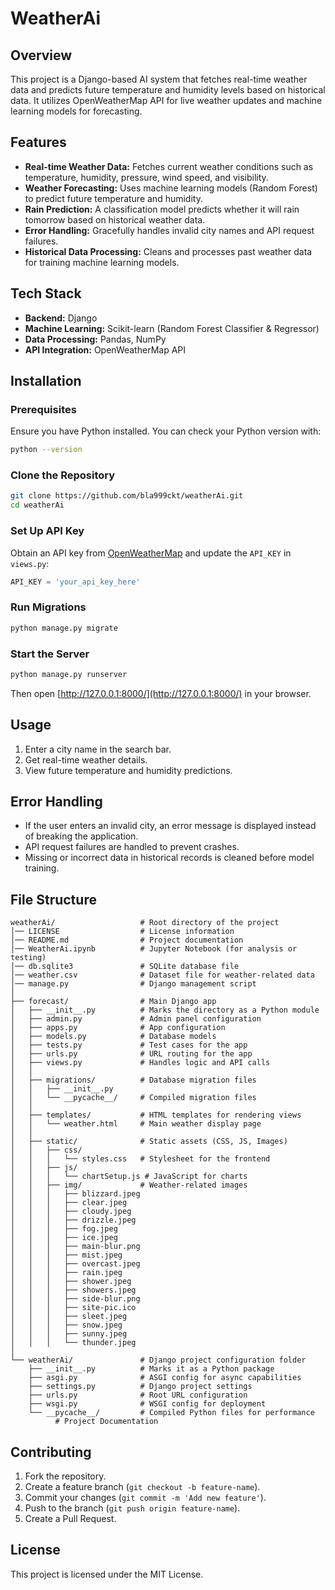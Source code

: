 # WeatherAi

## Overview
This project is a Django-based AI system that fetches real-time weather data and predicts future temperature and humidity levels based on historical data. It utilizes OpenWeatherMap API for live weather updates and machine learning models for forecasting.

## Features
- **Real-time Weather Data:** Fetches current weather conditions such as temperature, humidity, pressure, wind speed, and visibility.
- **Weather Forecasting:** Uses machine learning models (Random Forest) to predict future temperature and humidity.
- **Rain Prediction:** A classification model predicts whether it will rain tomorrow based on historical weather data.
- **Error Handling:** Gracefully handles invalid city names and API request failures.
- **Historical Data Processing:** Cleans and processes past weather data for training machine learning models.

## Tech Stack
- **Backend:** Django
- **Machine Learning:** Scikit-learn (Random Forest Classifier & Regressor)
- **Data Processing:** Pandas, NumPy
- **API Integration:** OpenWeatherMap API

## Installation
### Prerequisites
Ensure you have Python installed. You can check your Python version with:
```sh
python --version
```

### Clone the Repository
```sh
git clone https://github.com/bla999ckt/weatherAi.git
cd weatherAi
```

### Set Up API Key
Obtain an API key from [OpenWeatherMap](https://openweathermap.org/api) and update the `API_KEY` in `views.py`:
```python
API_KEY = 'your_api_key_here'
```

### Run Migrations
```sh
python manage.py migrate
```

### Start the Server
```sh
python manage.py runserver
```
Then open [http://127.0.0.1:8000/](http://127.0.0.1:8000/) in your browser.

## Usage
1. Enter a city name in the search bar.
2. Get real-time weather details.
3. View future temperature and humidity predictions.

## Error Handling
- If the user enters an invalid city, an error message is displayed instead of breaking the application.
- API request failures are handled to prevent crashes.
- Missing or incorrect data in historical records is cleaned before model training.

## File Structure
```
weatherAi/                   # Root directory of the project  
│── LICENSE                  # License information  
│── README.md                # Project documentation  
│── WeatherAi.ipynb          # Jupyter Notebook (for analysis or testing)  
│── db.sqlite3               # SQLite database file  
│── weather.csv              # Dataset file for weather-related data  
│── manage.py                # Django management script  
│  
├── forecast/                # Main Django app  
│   ├── __init__.py          # Marks the directory as a Python module  
│   ├── admin.py             # Admin panel configuration  
│   ├── apps.py              # App configuration  
│   ├── models.py            # Database models  
│   ├── tests.py             # Test cases for the app  
│   ├── urls.py              # URL routing for the app  
│   ├── views.py             # Handles logic and API calls  
│   │  
│   ├── migrations/          # Database migration files  
│   │   ├── __init__.py  
│   │   └── __pycache__/     # Compiled migration files  
│   │  
│   ├── templates/           # HTML templates for rendering views  
│   │   └── weather.html     # Main weather display page  
│   │  
│   ├── static/              # Static assets (CSS, JS, Images)  
│   │   ├── css/  
│   │   │   └── styles.css   # Stylesheet for the frontend  
│   │   ├── js/  
│   │   │   └── chartSetup.js # JavaScript for charts  
│   │   ├── img/             # Weather-related images  
│   │   │   ├── blizzard.jpeg  
│   │   │   ├── clear.jpeg  
│   │   │   ├── cloudy.jpeg  
│   │   │   ├── drizzle.jpeg  
│   │   │   ├── fog.jpeg  
│   │   │   ├── ice.jpeg  
│   │   │   ├── main-blur.png  
│   │   │   ├── mist.jpeg  
│   │   │   ├── overcast.jpeg  
│   │   │   ├── rain.jpeg  
│   │   │   ├── shower.jpeg  
│   │   │   ├── showers.jpeg  
│   │   │   ├── side-blur.png  
│   │   │   ├── site-pic.ico  
│   │   │   ├── sleet.jpeg  
│   │   │   ├── snow.jpeg  
│   │   │   ├── sunny.jpeg  
│   │   │   └── thunder.jpeg  
│  
└── weatherAi/               # Django project configuration folder  
    ├── __init__.py          # Marks it as a Python package  
    ├── asgi.py              # ASGI config for async capabilities  
    ├── settings.py          # Django project settings  
    ├── urls.py              # Root URL configuration  
    ├── wsgi.py              # WSGI config for deployment  
    └── __pycache__/         # Compiled Python files for performance  
          # Project Documentation
```

## Contributing
1. Fork the repository.
2. Create a feature branch (`git checkout -b feature-name`).
3. Commit your changes (`git commit -m 'Add new feature'`).
4. Push to the branch (`git push origin feature-name`).
5. Create a Pull Request.

## License
This project is licensed under the MIT License.
